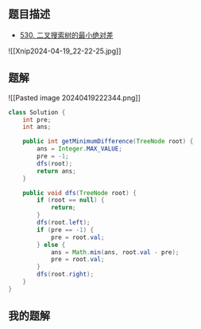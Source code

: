 ## 题目描述

- [530. 二叉搜索树的最小绝对差](https://leetcode.cn/problems/minimum-absolute-difference-in-bst/)


![[Xnip2024-04-19_22-22-25.jpg]]

## 题解

![[Pasted image 20240419222344.png]]

```java
class Solution {
    int pre;
    int ans;

    public int getMinimumDifference(TreeNode root) {
        ans = Integer.MAX_VALUE;
        pre = -1;
        dfs(root);
        return ans;
    }

    public void dfs(TreeNode root) {
        if (root == null) {
            return;
        }
        dfs(root.left);
        if (pre == -1) {
            pre = root.val;
        } else {
            ans = Math.min(ans, root.val - pre);
            pre = root.val;
        }
        dfs(root.right);
    }
}
```


## 我的题解


```java

```
